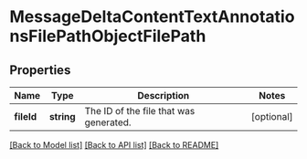 # MessageDeltaContentTextAnnotationsFilePathObjectFilePath

## Properties
Name | Type | Description | Notes
------------ | ------------- | ------------- | -------------
**fileId** | **string** | The ID of the file that was generated. | [optional] 

[[Back to Model list]](../README.md#documentation-for-models) [[Back to API list]](../README.md#documentation-for-api-endpoints) [[Back to README]](../README.md)


